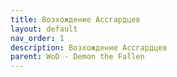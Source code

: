 ```yaml
---
title: Возхождение Ассгардцев
layout: default
nav_order: 1
description: Возхождение Ассгардцев
parent: WoD - Demon the Fallen
---
```

